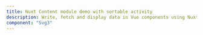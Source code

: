 ```yaml
---
title: Nuxt Content module demo with sortable activity
description: Write, fetch and display data in Vue components using Nuxt content module.
component: "Svg3"
---
```


